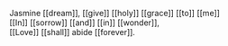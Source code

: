 Jasmine [[dream]], [[give]] [[holy]] [[grace]] [[to]] [[me]]  
[[In]] [[sorrow]] [[and]] [[in]] [[wonder]],  
[[Love]] [[shall]] abide [[forever]].